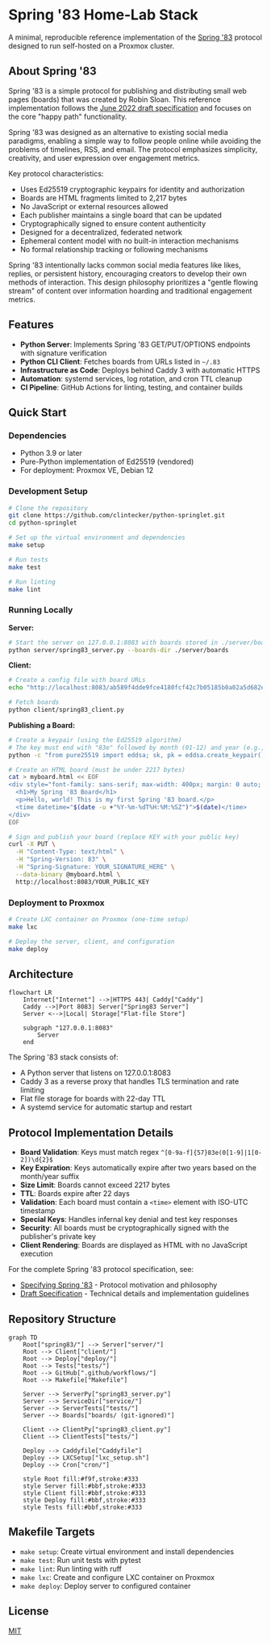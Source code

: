 # Spring '83 Home‑Lab Stack

A minimal, reproducible reference implementation of the [Spring '83](https://github.com/robinsloan/spring-83) protocol designed to run self-hosted on a Proxmox cluster.

## About Spring '83

Spring '83 is a simple protocol for publishing and distributing small web pages (boards) that was created by Robin Sloan. This reference implementation follows the [June 2022 draft specification](https://github.com/robinsloan/spring-83/blob/main/draft-20220629.md) and focuses on the core "happy path" functionality.

Spring '83 was designed as an alternative to existing social media paradigms, enabling a simple way to follow people online while avoiding the problems of timelines, RSS, and email. The protocol emphasizes simplicity, creativity, and user expression over engagement metrics.

Key protocol characteristics:
- Uses Ed25519 cryptographic keypairs for identity and authorization
- Boards are HTML fragments limited to 2,217 bytes
- No JavaScript or external resources allowed
- Each publisher maintains a single board that can be updated
- Cryptographically signed to ensure content authenticity
- Designed for a decentralized, federated network
- Ephemeral content model with no built-in interaction mechanisms
- No formal relationship tracking or following mechanisms

Spring '83 intentionally lacks common social media features like likes, replies, or persistent history, encouraging creators to develop their own methods of interaction. This design philosophy prioritizes a "gentle flowing stream" of content over information hoarding and traditional engagement metrics.

## Features

- **Python Server**: Implements Spring '83 GET/PUT/OPTIONS endpoints with signature verification
- **Python CLI Client**: Fetches boards from URLs listed in `~/.83`
- **Infrastructure as Code**: Deploys behind Caddy 3 with automatic HTTPS
- **Automation**: systemd services, log rotation, and cron TTL cleanup
- **CI Pipeline**: GitHub Actions for linting, testing, and container builds

## Quick Start

### Dependencies

- Python 3.9 or later
- Pure-Python implementation of Ed25519 (vendored)
- For deployment: Proxmox VE, Debian 12

### Development Setup

```bash
# Clone the repository
git clone https://github.com/clintecker/python-springlet.git
cd python-springlet

# Set up the virtual environment and dependencies
make setup

# Run tests
make test

# Run linting
make lint
```

### Running Locally

**Server:**
```bash
# Start the server on 127.0.0.1:8083 with boards stored in ./server/boards
python server/spring83_server.py --boards-dir ./server/boards
```

**Client:**
```bash
# Create a config file with board URLs
echo "http://localhost:8083/ab589f4dde9fce4180fcf42c7b05185b0a02a5d682e353fa39177995083e0583" > ~/.83

# Fetch boards
python client/spring83_client.py
```

**Publishing a Board:**
```bash
# Create a keypair (using the Ed25519 algorithm)
# The key must end with "83e" followed by month (01-12) and year (e.g., 2212)
python -c "from pure25519 import eddsa; sk, pk = eddsa.create_keypair(); print(f'Private key: {sk.to_ascii(encoding=\"hex\")}\nPublic key: {pk.to_ascii(encoding=\"hex\")}')"

# Create an HTML board (must be under 2217 bytes)
cat > myboard.html << EOF
<div style="font-family: sans-serif; max-width: 400px; margin: 0 auto; padding: 20px;">
  <h1>My Spring '83 Board</h1>
  <p>Hello, world! This is my first Spring '83 board.</p>
  <time datetime="$(date -u +"%Y-%m-%dT%H:%M:%SZ")">$(date)</time>
</div>
EOF

# Sign and publish your board (replace KEY with your public key)
curl -X PUT \
  -H "Content-Type: text/html" \
  -H "Spring-Version: 83" \
  -H "Spring-Signature: YOUR_SIGNATURE_HERE" \
  --data-binary @myboard.html \
  http://localhost:8083/YOUR_PUBLIC_KEY
```

### Deployment to Proxmox

```bash
# Create LXC container on Proxmox (one-time setup)
make lxc

# Deploy the server, client, and configuration
make deploy
```

## Architecture

```mermaid
flowchart LR
    Internet["Internet"] -->|HTTPS 443| Caddy["Caddy"]
    Caddy -->|Port 8083| Server["Spring83 Server"]
    Server <-->|Local| Storage["Flat-file Store"]
    
    subgraph "127.0.0.1:8083"
        Server
    end
```

The Spring '83 stack consists of:
- A Python server that listens on 127.0.0.1:8083
- Caddy 3 as a reverse proxy that handles TLS termination and rate limiting
- Flat file storage for boards with 22-day TTL
- A systemd service for automatic startup and restart

## Protocol Implementation Details

- **Board Validation**: Keys must match regex `^[0-9a-f]{57}83e(0[1-9]|1[0-2])\d{2}$`
- **Key Expiration**: Keys automatically expire after two years based on the month/year suffix
- **Size Limit**: Boards cannot exceed 2217 bytes
- **TTL**: Boards expire after 22 days
- **Validation**: Each board must contain a `<time>` element with ISO-UTC timestamp
- **Special Keys**: Handles infernal key denial and test key responses
- **Security**: All boards must be cryptographically signed with the publisher's private key
- **Client Rendering**: Boards are displayed as HTML with no JavaScript execution

For the complete Spring '83 protocol specification, see:
- [Specifying Spring '83](https://www.robinsloan.com/lab/specifying-spring-83/) - Protocol motivation and philosophy
- [Draft Specification](https://github.com/robinsloan/spring-83/blob/main/draft-20220629.md) - Technical details and implementation guidelines

## Repository Structure

```mermaid
graph TD
    Root["spring83/"] --> Server["server/"]
    Root --> Client["client/"]
    Root --> Deploy["deploy/"]
    Root --> Tests["tests/"]
    Root --> GitHub[".github/workflows/"]
    Root --> Makefile["Makefile"]
    
    Server --> ServerPy["spring83_server.py"]
    Server --> ServiceDir["service/"]
    Server --> ServerTests["tests/"]
    Server --> Boards["boards/ (git-ignored)"]
    
    Client --> ClientPy["spring83_client.py"]
    Client --> ClientTests["tests/"]
    
    Deploy --> Caddyfile["Caddyfile"]
    Deploy --> LXCSetup["lxc_setup.sh"]
    Deploy --> Cron["cron/"]
    
    style Root fill:#f9f,stroke:#333
    style Server fill:#bbf,stroke:#333
    style Client fill:#bbf,stroke:#333
    style Deploy fill:#bbf,stroke:#333
    style Tests fill:#bbf,stroke:#333
```

## Makefile Targets

- `make setup`: Create virtual environment and install dependencies
- `make test`: Run unit tests with pytest
- `make lint`: Run linting with ruff
- `make lxc`: Create and configure LXC container on Proxmox
- `make deploy`: Deploy server to configured container

## License

[MIT](LICENSE)